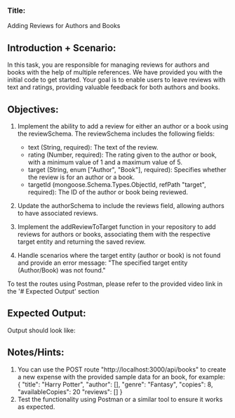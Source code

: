 ### Title: 

Adding Reviews for Authors and Books

## Introduction + Scenario:

In this task, you are responsible for managing reviews for authors and books with the help of multiple references. We have provided you with the initial code to get started. Your goal is to enable users to leave reviews with text and ratings, providing valuable feedback for both authors and books.

## Objectives:

1. Implement the ability to add a review for either an author or a book using the reviewSchema. The reviewSchema includes the following fields:

    - text (String, required): The text of the review.
    - rating (Number, required): The rating given to the author or book, with a minimum value of 1 and a maximum value of 5.
    - target (String, enum ["Author", "Book"], required): Specifies whether the review is for an author or a book.
    - targetId (mongoose.Schema.Types.ObjectId, refPath "target", required): The ID of the author or book being reviewed.

2. Update the authorSchema to include the reviews field, allowing authors to have associated reviews.

3. Implement the addReviewToTarget function in your repository to add reviews for authors or books, associating them with the respective target entity and returning the saved review.

4. Handle scenarios where the target entity (author or book) is not found and provide an error message: "The specified target entity (Author/Book) was not found."

To test the routes using Postman, please refer to the provided video link in the '# Expected Output' section


## Expected Output:

Output should look like:

## Notes/Hints:
1. You can use the POST route "http://localhost:3000/api/books" to create a new expense with the provided sample data for an book, for example:
{
    "title": "Harry Potter",
    "author": [],
    "genre": "Fantasy",
    "copies": 8,
    "availableCopies": 20
    "reviews": []
}
2. Test the functionality using Postman or a similar tool to ensure it works as expected.
